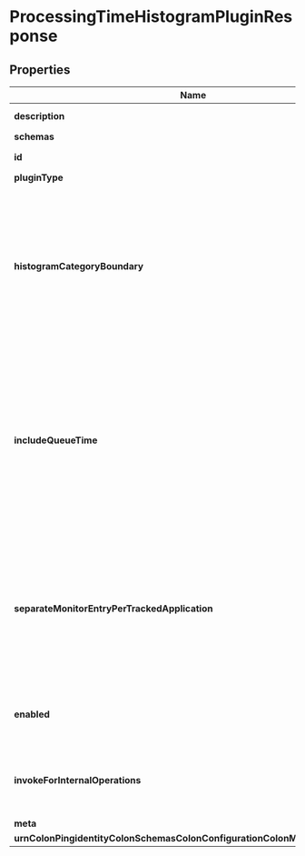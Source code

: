 

# ProcessingTimeHistogramPluginResponse


## Properties

| Name | Type | Description | Notes |
|------------ | ------------- | ------------- | -------------|
|**description** | **String** | A description for this Plugin |  [optional] |
|**schemas** | **List&lt;EnumprocessingTimeHistogramPluginSchemaUrn&gt;** |  |  |
|**id** | **String** | Name of the Plugin |  |
|**pluginType** | **List&lt;EnumpluginPluginTypeProp&gt;** |  |  |
|**histogramCategoryBoundary** | **List&lt;String&gt;** | Specifies the boundary values that will be used to separate the processing times into categories. Values should be specified as durations, and all values must be greater than zero. |  |
|**includeQueueTime** | **Boolean** | Indicates whether operation processing times should include the time spent waiting on the work queue. This will only be available if the work queue is configured to monitor the queue time. |  [optional] |
|**separateMonitorEntryPerTrackedApplication** | **Boolean** | When enabled, separate monitor entries will be included for each application defined in the Global Configuration&#39;s tracked-application property. |  [optional] |
|**enabled** | **Boolean** | Indicates whether the plug-in is enabled for use. |  |
|**invokeForInternalOperations** | **Boolean** | Indicates whether the plug-in should be invoked for internal operations. |  [optional] |
|**meta** | [**MetaMeta**](MetaMeta.md) |  |  [optional] |
|**urnColonPingidentityColonSchemasColonConfigurationColonMessagesColon20** | [**MetaUrnPingidentitySchemasConfigurationMessages20**](MetaUrnPingidentitySchemasConfigurationMessages20.md) |  |  [optional] |



